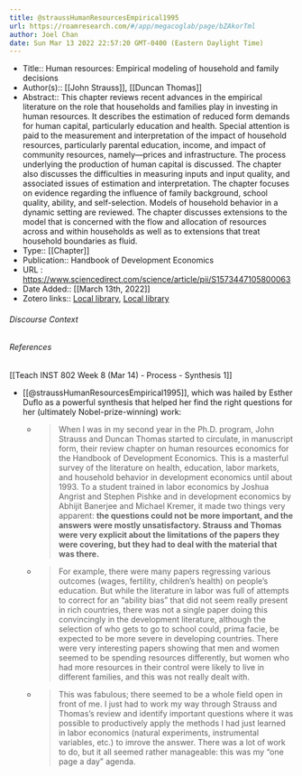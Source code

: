 ```yaml
---
title: @straussHumanResourcesEmpirical1995
url: https://roamresearch.com/#/app/megacoglab/page/bZAkorTml
author: Joel Chan
date: Sun Mar 13 2022 22:57:20 GMT-0400 (Eastern Daylight Time)
---
```


- Title:: Human resources: Empirical modeling of household and family decisions
- Author(s):: [[John Strauss]], [[Duncan Thomas]]
- Abstract:: This chapter reviews recent advances in the empirical literature on the role that households and families play in investing in human resources. It describes the estimation of reduced form demands for human capital, particularly education and health. Special attention is paid to the measurement and interpretation of the impact of household resources, particularly parental education, income, and impact of community resources, namely—prices and infrastructure. The process underlying the production of human capital is discussed. The chapter also discusses the difficulties in measuring inputs and input quality, and associated issues of estimation and interpretation. The chapter focuses on evidence regarding the influence of family background, school quality, ability, and self-selection. Models of household behavior in a dynamic setting are reviewed. The chapter discusses extensions to the model that is concerned with the flow and allocation of resources across and within households as well as to extensions that treat household boundaries as fluid.
- Type:: [[Chapter]]
- Publication:: Handbook of Development Economics
- URL : https://www.sciencedirect.com/science/article/pii/S1573447105800063
- Date Added:: [[March 13th, 2022]]
- Zotero links:: [Local library](zotero://select/groups/2451508/items/KFLHX7I5), [Local library](https://www.zotero.org/groups/2451508/items/KFLHX7I5)

###### Discourse Context



###### References

[[Teach INST 802 Week 8 (Mar 14) - Process - Synthesis 1]]

- [[@straussHumanResourcesEmpirical1995]], which was hailed by Esther Duflo as a powerful synthesis that helped her find the right questions for her (ultimately Nobel-prize-winning) work:

    - > When I was in my second year in the Ph.D. program, John Strauss and Duncan Thomas started to circulate, in manuscript form, their review chapter on human resources economics for the Handbook of Development Economics. This is a masterful survey of the literature on health, education, labor markets, and household behavior in development economics until about 1993. To a student trained in labor economics by Joshua Angrist and Stephen Pishke and in development economics by Abhijit Banerjee and Michael Kremer, it made two things very apparent: **the questions could not be more important, and the answers were mostly unsatisfactory. Strauss and Thomas were very explicit about the limitations of the papers they were covering, but they had to deal with the material that was there.**

    - > For example, there were many papers regressing various outcomes (wages, fertility, children’s health) on people’s education. But while the literature in labor was full of attempts to correct for an “ability bias” that did not seem really present in rich countries, there was not a single paper doing this convincingly in the development literature, although the selection of who gets to go to school could, prima facie, be expected to be more severe in developing countries. There were very interesting papers showing that men and women seemed to be spending resources differently, but women who had more resources in their control were likely to live in different families, and this was not really dealt with.

    - > This was fabulous; there seemed to be a whole field open in front of me. I just had to work my way through Strauss and Thomas’s review and identify important questions where it was possible to productively apply the methods I had just learned in labor economics (natural experiments, instrumental variables, etc.) to imrove the answer. There was a lot of work to do, but it all seemed rather manageable: this was my “one page a day” agenda.
